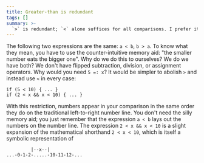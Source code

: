 ```yaml
---
title: Greater-than is redundant
tags: []
summary: >-
  `>` is redundant; `<` alone suffices for all comparisons. I prefer it because it aligns with the number line.
---
```


The following two expressions are the same: `a < b`, `b > a`. To know what they mean, you have to use the counter-intuitive memory aid: "the smaller number eats the bigger one". Why do we do this to ourselves? We do we have both? We don't have flipped subtraction, division, or assignment operators. Why would you need `5 =: x`? It would be simpler to abolish `>` and instead use `<` in every case:

```
if (5 < 10) { ... }
if (2 < x && x < 10) { ... }
```

With this restriction, numbers appear in your comparison in the same order they do on the traditional left-to-right number line. You don't need the silly memory aid; you just remember that the expression `a < b` lays out the numbers on the number line. The expression `2 < x && x < 10` is a slight expansion of the mathematical shorthand `2 < x < 10`, which is itself a symbolic representation of

```
         |--x--|
...-0-1-2-.....-10-11-12-...
```
